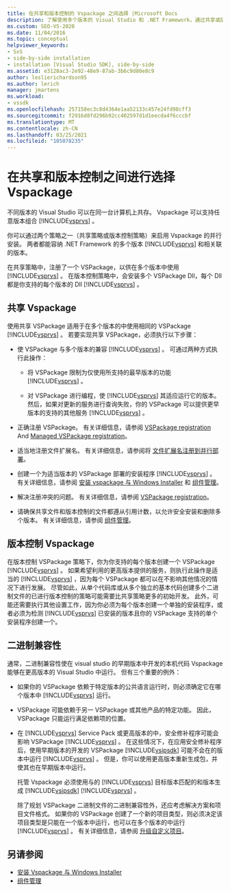```yaml
---
title: 在共享和版本控制的 Vspackage 之间选择 |Microsoft Docs
description: 了解使用多个版本的 Visual Studio 和 .NET Framework，通过共享或版本控制策略 Vspackage 并行安装。
ms.custom: SEO-VS-2020
ms.date: 11/04/2016
ms.topic: conceptual
helpviewer_keywords:
- SxS
- side-by-side installation
- installation [Visual Studio SDK], side-by-side
ms.assetid: e3128ac3-2e92-48e9-87ab-3b6c9d80e8c9
author: leslierichardson95
ms.author: lerich
manager: jmartens
ms.workload:
- vssdk
ms.openlocfilehash: 257158ec3c8d4364e1aa52133c457e24fd98cff3
ms.sourcegitcommit: f2916d8fd296b92cc402597d1d1eecda4f6cccbf
ms.translationtype: MT
ms.contentlocale: zh-CN
ms.lasthandoff: 03/25/2021
ms.locfileid: "105078235"
---
```

# <a name="choose-between-shared-and-versioned-vspackages"></a>在共享和版本控制之间进行选择 Vspackage
不同版本的 Visual Studio 可以在同一台计算机上共存。 Vspackage 可以支持任意版本组合 [!INCLUDE[vsprvs](../code-quality/includes/vsprvs_md.md)] 。

 你可以通过两个策略之一（共享策略或版本控制策略）来启用 Vspackage 的并行安装。 两者都能容纳 .NET Framework 的多个版本 [!INCLUDE[vsprvs](../code-quality/includes/vsprvs_md.md)] 和相关联的版本。

 在共享策略中，注册了一个 VSPackage，以供在多个版本中使用 [!INCLUDE[vsprvs](../code-quality/includes/vsprvs_md.md)] 。 在版本控制策略中，会安装多个 VSPackage Dll，每个 Dll 都是你支持的每个版本的 Dll [!INCLUDE[vsprvs](../code-quality/includes/vsprvs_md.md)] 。

## <a name="shared-vspackages"></a>共享 Vspackage
 使用共享 VSPackage 适用于在多个版本的中使用相同的 VSPackage [!INCLUDE[vsprvs](../code-quality/includes/vsprvs_md.md)] 。 若要实现共享 VSPackage，必须执行以下步骤：

- 使 VSPackage 与多个版本的兼容 [!INCLUDE[vsprvs](../code-quality/includes/vsprvs_md.md)] 。 可通过两种方式执行此操作：

  - 将 VSPackage 限制为仅使用所支持的最早版本的功能 [!INCLUDE[vsprvs](../code-quality/includes/vsprvs_md.md)] 。

  - 对 VSPackage 进行编程，使 [!INCLUDE[vsprvs](../code-quality/includes/vsprvs_md.md)] 其适应运行它的版本。 然后，如果对更新的服务进行查询失败，你的 VSPackage 可以提供更早版本的支持的其他服务 [!INCLUDE[vsprvs](../code-quality/includes/vsprvs_md.md)] 。

- 正确注册 VSPackage。 有关详细信息，请参阅 [VSPackage registration](../extensibility/internals/vspackage-registration.md) And [Managed VSPackage registration](/previous-versions/bb166783(v=vs.100))。

- 适当地注册文件扩展名。 有关详细信息，请参阅将 [文件扩展名注册到并行部署](../extensibility/registering-file-name-extensions-for-side-by-side-deployments.md)。

- 创建一个为适当版本的 VSPackage 部署的安装程序 [!INCLUDE[vsprvs](../code-quality/includes/vsprvs_md.md)] 。 有关详细信息，请参阅 [安装 vspackage 与 Windows Installer](../extensibility/internals/installing-vspackages-with-windows-installer.md) 和 [组件管理](../extensibility/internals/component-management.md)。

- 解决注册冲突的问题。 有关详细信息，请参阅 [VSPackage registration](../extensibility/internals/vspackage-registration.md)。

- 请确保共享文件和版本控制的文件都遵从引用计数，以允许安全安装和删除多个版本。 有关详细信息，请参阅 [组件管理](../extensibility/internals/component-management.md)。

## <a name="versioned-vspackages"></a>版本控制 Vspackage
 在版本控制 VSPackage 策略下，你为你支持的每个版本创建一个 VSPackage [!INCLUDE[vsprvs](../code-quality/includes/vsprvs_md.md)] 。 如果希望利用的更高版本提供的服务，则执行此操作是适当的 [!INCLUDE[vsprvs](../code-quality/includes/vsprvs_md.md)] ，因为每个 VSPackage 都可以在不影响其他情况的情况下进行发展。 尽管如此，从单个代码库或从多个独立的基本代码创建多个二进制文件的已进行版本控制的策略可能需要比共享策略更多的初始开发。 此外，可能还需要执行其他设置工作，因为你必须为每个版本创建一个单独的安装程序，或者必须为检测 [!INCLUDE[vsprvs](../code-quality/includes/vsprvs_md.md)] 已安装的版本且你的 VSPackage 支持的单个安装程序创建一个。

## <a name="binary-compatibility"></a>二进制兼容性
 通常，二进制兼容性使在 visual studio 的早期版本中开发的本机代码 Vspackage 能够在更高版本的 Visual Studio 中运行。 但有三个重要的例外：

- 如果你的 VSPackage 依赖于特定版本的公共语言运行时，则必须确定它在哪个版本中 [!INCLUDE[vsprvs](../code-quality/includes/vsprvs_md.md)] 运行。

- VSPackage 可能依赖于另一 VSPackage 或其他产品的特定功能。 因此，VSPackage 只能运行满足依赖项的位置。

- 在 [!INCLUDE[vsprvs](../code-quality/includes/vsprvs_md.md)] Service Pack 或更高版本的中，安全修补程序可能会影响 VSPackage [!INCLUDE[vsprvs](../code-quality/includes/vsprvs_md.md)] 。 在这些情况下，在应用安全修补程序后，使用早期版本的开发的 VSPackage [!INCLUDE[vsipsdk](../extensibility/includes/vsipsdk_md.md)] 可能不会在的版本中运行 [!INCLUDE[vsprvs](../code-quality/includes/vsprvs_md.md)] 。 但是，你可以使用更高版本重新生成包，并使其也在早期版本中运行。

  托管 Vspackage 必须使用与的 [!INCLUDE[vsprvs](../code-quality/includes/vsprvs_md.md)] 目标版本匹配的和版本生成 [!INCLUDE[vsipsdk](../extensibility/includes/vsipsdk_md.md)] [!INCLUDE[vsprvs](../code-quality/includes/vsprvs_md.md)] 。

  除了规划 VSPackage 二进制文件的二进制兼容性外，还应考虑解决方案和项目文件格式。 如果你的 VSPackage 创建了一个新的项目类型，则必须决定该项目类型是只能在一个版本中运行，也可以在多个版本的中运行 [!INCLUDE[vsprvs](../code-quality/includes/vsprvs_md.md)] 。 有关详细信息，请参阅 [升级自定义项目](../extensibility/internals/upgrading-projects.md#upgrading-custom-projects)。

## <a name="see-also"></a>另请参阅
- [安装 Vspackage 与 Windows Installer](../extensibility/internals/installing-vspackages-with-windows-installer.md)
- [组件管理](../extensibility/internals/component-management.md)